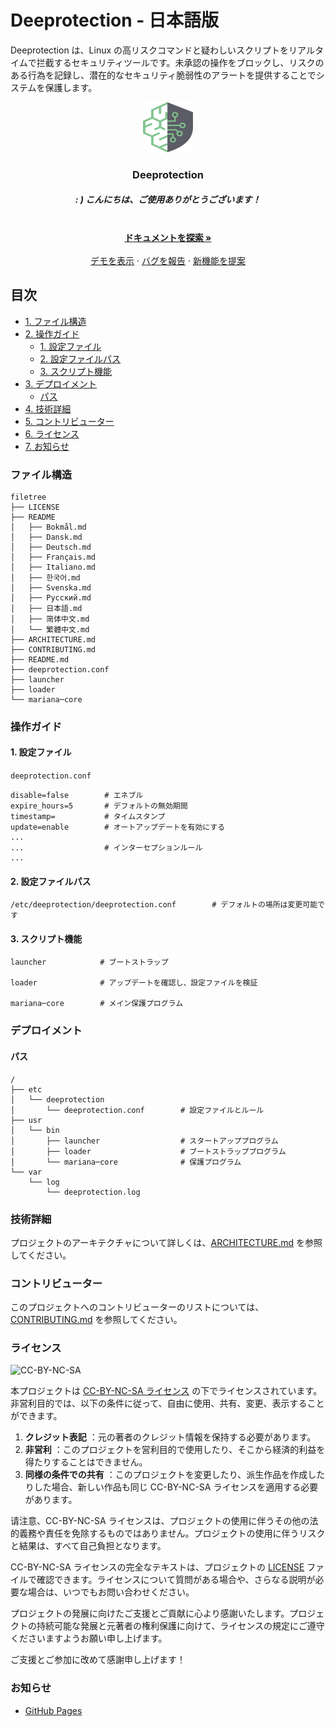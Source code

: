 # Deeprotection - 日本語版

Deeprotection は、Linux の高リスクコマンドと疑わしいスクリプトをリアルタイムで拦截するセキュリティツールです。未承認の操作をブロックし、リスクのある行為を記録し、潜在的なセキュリティ脆弱性のアラートを提供することでシステムを保護します。

<p align="center">
  <a href="https://github.com/Geekstrange/Deeprotection">
    <img src="https://github.com/Geekstrange/Deeprotection/blob/main/images/logo.svg" alt="Logo" width="80" height="80">
  </a>
  <h3 align="center">Deeprotection</h3>
  <h5 align="center">: ) こんにちは、ご使用ありがとうございます！</h5>
  <p align="center">
    <br />
    <a href="https://github.com/Geekstrange/Deeprotection"><strong>ドキュメントを探索 »</strong></a>
    <br />
    <br />
    <a href="https://github.com/Geekstrange/Deeprotection">デモを表示</a>
    ·
    <a href="https://github.com/Geekstrange/Deeprotection/issues">バグを報告</a>
    ·
    <a href="https://github.com/Geekstrange/Deeprotection/issues">新機能を提案</a>
  </p>

## 目次

- [1\. ファイル構造](#ファイル構造)
- [2\. 操作ガイド](#操作ガイド)
  - [1\. 設定ファイル](#1-設定ファイル)
  - [2\. 設定ファイルパス](#2-設定ファイルパス)
  - [3\. スクリプト機能](#3-スクリプト機能)
- [3\. デプロイメント](#デプロイメント)
  - [パス](#パス)
- [4\. 技術詳細](#技術詳細)
- [5\. コントリビューター](#コントリビューター)
- [6\. ライセンス](#ライセンス)
- [7\. お知らせ](#お知らせ)

### ファイル構造
```
filetree 
├── LICENSE
├── README
│   ├── Bokmål.md
│   ├── Dansk.md
│   ├── Deutsch.md
│   ├── Français.md
│   ├── Italiano.md
│   ├── 한국어.md
│   ├── Svenska.md
│   ├── Русский.md
│   ├── 日本語.md
│   ├── 简体中文.md
│   └── 繁體中文.md
├── ARCHITECTURE.md
├── CONTRIBUTING.md
├── README.md
├── deeprotection.conf
├── launcher
├── loader
└── mariana─core
```

### 操作ガイド

#### 1\. 設定ファイル

`deeprotection.conf`

```
disable=false        # エネブル
expire_hours=5       # デフォルトの無効期間
timestamp=           # タイムスタンプ
update=enable        # オートアップデートを有効にする
...
...                  # インターセプションルール
...
```

#### 2\. 設定ファイルパス

```
/etc/deeprotection/deeprotection.conf        # デフォルトの場所は変更可能です
```

#### 3\. スクリプト機能

```
launcher            # ブートストラップ

loader              # アップデートを確認し、設定ファイルを検証

mariana─core        # メイン保護プログラム
```

### デプロイメント

#### パス

```
/
├── etc
│   └── deeprotection
│       └── deeprotection.conf        # 設定ファイルとルール
├── usr
│   └── bin 
│       ├── launcher                  # スタートアッププログラム
│       ├── loader                    # ブートストラッププログラム
│       └── mariana─core              # 保護プログラム
└── var
    └── log
        └── deeprotection.log
```

### 技術詳細

プロジェクトのアーキテクチャについて詳しくは、[ARCHITECTURE.md](https://github.com/Geekstrange/Deeprotection/ARCHITECTURE.md) を参照してください。

### コントリビューター

このプロジェクトへのコントリビューターのリストについては、[CONTRIBUTING.md](https://github.com/Geekstrange/Deeprotection/CONTRIBUTING.md) を参照してください。

### ライセンス

![CC-BY-NC-SA](https://mirrors.creativecommons.org/presskit/buttons/88x31/svg/by-nc-sa.svg)

本プロジェクトは [CC-BY-NC-SA ライセンス](https://creativecommons.org/licenses/by-nc-sa/4.0/) の下でライセンスされています。非営利目的では、以下の条件に従って、自由に使用、共有、変更、表示することができます。

1. **クレジット表記** ：元の著者のクレジット情報を保持する必要があります。
2. **非営利** ：このプロジェクトを営利目的で使用したり、そこから経済的利益を得たりすることはできません。
3. **同様の条件での共有** ：このプロジェクトを変更したり、派生作品を作成したりした場合、新しい作品も同じ CC-BY-NC-SA ライセンスを適用する必要があります。

请注意、CC-BY-NC-SA ライセンスは、プロジェクトの使用に伴うその他の法的義務や責任を免除するものではありません。プロジェクトの使用に伴うリスクと結果は、すべて自己負担となります。

CC-BY-NC-SA ライセンスの完全なテキストは、プロジェクトの [LICENSE](https://github.com/Geekstrange/Deeprotection/LICENSE) ファイルで確認できます。ライセンスについて質問がある場合や、さらなる説明が必要な場合は、いつでもお問い合わせください。

プロジェクトの発展に向けたご支援とご貢献に心より感謝いたします。プロジェクトの持続可能な発展と元著者の権利保護に向けて、ライセンスの規定にご遵守くださいますようお願い申し上げます。

ご支援とご参加に改めて感謝申し上げます！

### お知らせ

- [GitHub Pages](https://pages.github.com)
